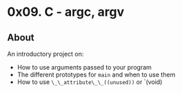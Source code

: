 # 0x09. C - argc, argv
## About
An introductory project on:
- How to use arguments passed to your program
- The different prototypes for `main` and when to use them 
- How to use `\_\_attribute\_\_((unused))` or `(void)
